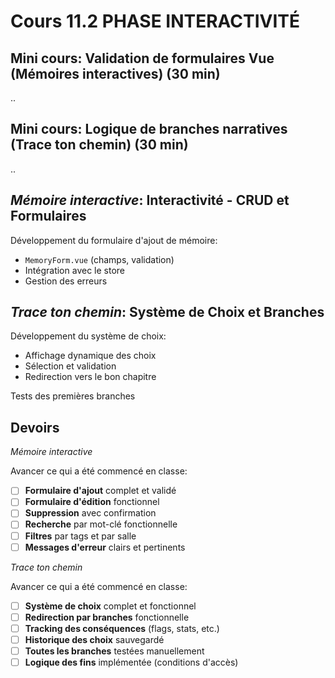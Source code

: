 # Cours 11.2 PHASE INTERACTIVITÉ

<!-- vendredi 14 novembre -->

## Mini cours: Validation de formulaires Vue (Mémoires interactives) (30 min)

..

## Mini cours: Logique de branches narratives (Trace ton chemin) (30 min)

..

## *Mémoire interactive*: Interactivité - CRUD et Formulaires


Développement du formulaire d'ajout de mémoire:

- `MemoryForm.vue` (champs, validation)
- Intégration avec le store
- Gestion des erreurs

## *Trace ton chemin*: Système de Choix et Branches

Développement du système de choix:

- Affichage dynamique des choix
- Sélection et validation
- Redirection vers le bon chapitre

Tests des premières branches

<!-- Ici je dois limiter les devoirs car c'est vendredi et on se revoir lundi -->

## Devoirs

*Mémoire interactive*

Avancer ce qui a été commencé en classe:

- [ ] **Formulaire d'ajout** complet et validé
- [ ] **Formulaire d'édition** fonctionnel
- [ ] **Suppression** avec confirmation
- [ ] **Recherche** par mot-clé fonctionnelle
- [ ] **Filtres** par tags et par salle
- [ ] **Messages d'erreur** clairs et pertinents

*Trace ton chemin*

Avancer ce qui a été commencé en classe:

- [ ] **Système de choix** complet et fonctionnel
- [ ] **Redirection par branches** fonctionnelle
- [ ] **Tracking des conséquences** (flags, stats, etc.)
- [ ] **Historique des choix** sauvegardé
- [ ] **Toutes les branches** testées manuellement
- [ ] **Logique des fins** implémentée (conditions d'accès)
